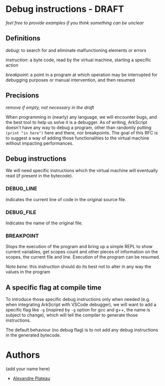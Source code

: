 # Debug instructions - DRAFT

*feel free to provide examples if you think something can be unclear*

## Definitions

_debug_: to search for and eliminate malfunctioning elements or errors

_instruction_: a byte code, read by the virtual machine, starting a specific action

_breakpoint_: a point in a program at which operation may be interrupted for debugging purposes or manual intervention, and then resumed

## Precisions

*remove if empty, not necessary in the draft*

When programming in (nearly) any language, we will encounter bugs, and the best tool to help us solve it is a debugger. As of writing, ArkScript doesn't have any way to debug a program, other than randomly putting `(print "in here")` here and there, nor breakpoints. The goal of this RFC is to suggest a way of adding those functionalities to the virtual machine without impacting performances.

## Debug instructions

We will need specific instructions which the virtual machine will eventually read (if present in the bytecode).

### DEBUG_LINE

Indicates the current line of code in the original source file.

### DEBUG_FILE

Indicates the name of the original file.

### BREAKPOINT

Stops the execution of the program and bring up a simple REPL to show current variables, get scopes count and other pieces of information on the scopes, the current file and line. Execution of the program can be resumed.

*Nota bene*: this instruction should do its best not to alter in any way the values in the program

## A specific flag at compile time

To introduce those specific debug instructions only when needed (e.g. when integrating ArkScript with VSCode debugger), we will want to add a specific flag like `-g` (inspired by `-g` option for gcc and g++, the name is subject to change), which will tell the compiler to generate those instructions.

The default behaviour (no debug flag) is to not add any debug instructions in the generated bytecode.

# Authors

(add your name here)

* [Alexandre Plateau](https://github.com/SuperFola)